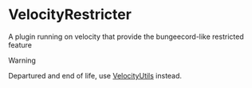 # VelocityRestricter
A plugin running on velocity that provide the bungeecord-like restricted feature

> [!WARNING]
>
> Departured and end of life, use [VelocityUtils](https://github.com/CodeZhangBorui/VelocityUtils) instead.
